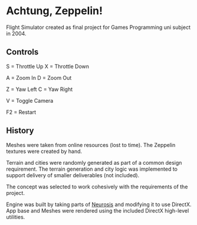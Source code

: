 # Achtung, Zeppelin!

Flight Simulator created as final project for Games Programming uni subject in 2004.

## Controls

S = Throttle Up
X = Throttle Down

A = Zoom In
D = Zoom Out

Z = Yaw Left
C = Yaw Right

V = Toggle Camera

F2 = Restart

## History

Meshes were taken from online resources (lost to time).
The Zeppelin textures were created by hand.

Terrain and cities were randomly generated as part of a common design requirement.
The terrain generation and city logic was implemented to support delivery of smaller deliverables (not included).

The concept was selected to work cohesively with the requirements of the project.

Engine was built by taking parts of [Neurosis](github.com/adamlwgriffiths/neurosis) and modifying it to use DirectX.
App base and Meshes were rendered using the included DirectX high-level utilities.
